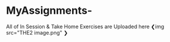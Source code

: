# MyAssignments-

All of In Session & Take Home Exercises are Uploaded here
❮img src="THE2 image.png" ❯
